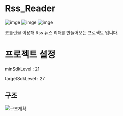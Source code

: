 # Rss_Reader
![imge](https://img.shields.io/badge/ProjectType-SingleStudy-green) ![imge](https://img.shields.io/badge/Language-Kotlin-yellow) ![imge](https://img.shields.io/badge/Tools-AndroidStudio-blue)

코틀린을 이용해 Rss 뉴스 리더를 만들어보는 프로젝트 입니다.

# 프로젝트 설정

minSdkLevel : 21

targetSdkLevel : 27

## 구조

![구조계획](https://user-images.githubusercontent.com/37828448/77165194-2cd66000-6af5-11ea-8f90-f2db6452e40b.png)